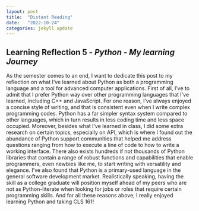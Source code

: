 ```yaml
---
layout: post
title:  "Distant Reading"
date:   "2022-10-24"
categories: jekyll update
---
```


## Learning Reflection 5 - *Python - My learning Journey* ##

As the semester comes to an end, I want to dedicate this post to my reflection on what I’ve learned about Python as both a programming language and a tool for advanced computer applications. First of all, I’ve to admit that I prefer Python way over other programming languages that I’ve learned, including C++ and JavaScript. For one reason, I’ve always enjoyed a concise style of writing, and that is consistent even when I write complex programming codes. Python has a far simpler syntax system compared to other languages, which in turn results in less coding time and less space occupied. Moreover, besides what I’ve learned in class, I did some extra research on certain topics, especially on API, which is where I found out the abundance of Python support communities that helped me address questions ranging from how to execute a line of code to how to write a working interface. There also exists hundreds if not thousands of Python libraries that contain a range of robust functions and capabilities that enable programmers, even newbies like me, to start writing with versatility and elegance. I’ve also found that Python is a primary-used language in the general software development market. Realistically speaking, having the skill as a college graduate will position myself ahead of my peers who are not as Python-literate when looking for jobs or roles that require certain programming skills. And for all these reasons above, I really enjoyed learning Python and taking CLS 161! 
